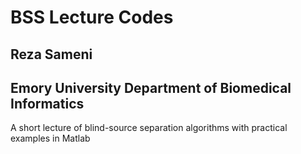 # BSS Lecture Codes
## Reza Sameni
## Emory University Department of Biomedical Informatics

A short lecture of blind-source separation algorithms with practical examples in Matlab

